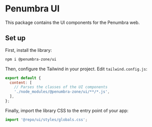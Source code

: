 # Penumbra UI

This package contains the UI components for the Penumbra web.

## Set up

First, install the library:

```bash
npm i @penumbra-zone/ui
```

Then, configure the Tailwind in your project. Edit `tailwind.config.js`:

```js
export default {
  content: [
    // Parses the classes of the UI components
    './node_modules/@penumbra-zone/ui/**/*.js',
  ],
};
```

Finally, import the library CSS to the entry point of your app:

```js
import '@repo/ui/styles/globals.css';
```
